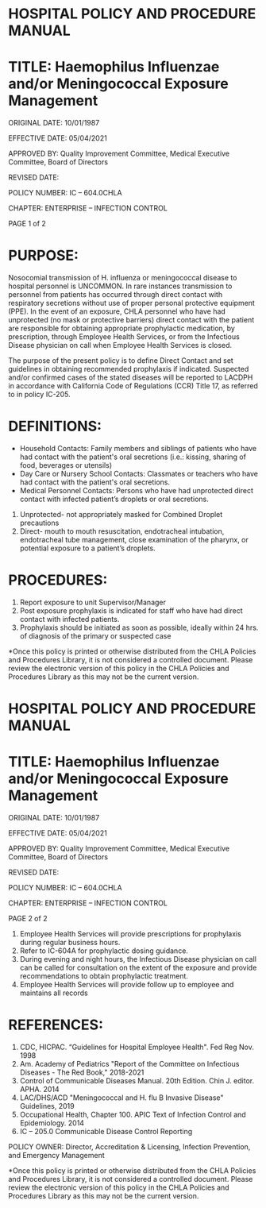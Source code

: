 # HOSPITAL POLICY AND PROCEDURE MANUAL

# TITLE: Haemophilus Influenzae and/or Meningococcal Exposure Management

ORIGINAL DATE: 10/01/1987

EFFECTIVE DATE: 05/04/2021

APPROVED BY: Quality Improvement Committee, Medical Executive Committee, Board of Directors

REVISED DATE:

POLICY NUMBER: IC – 604.0CHLA

CHAPTER: ENTERPRISE – INFECTION CONTROL

PAGE 1 of 2

# PURPOSE:

Nosocomial transmission of H. influenza or meningococcal disease to hospital personnel is UNCOMMON. In rare instances transmission to personnel from patients has occurred through direct contact with respiratory secretions without use of proper personal protective equipment (PPE). In the event of an exposure, CHLA personnel who have had unprotected (no mask or protective barriers) direct contact with the patient are responsible for obtaining appropriate prophylactic medication, by prescription, through Employee Health Services, or from the Infectious Disease physician on call when Employee Health Services is closed.

The purpose of the present policy is to define Direct Contact and set guidelines in obtaining recommended prophylaxis if indicated. Suspected and/or confirmed cases of the stated diseases will be reported to LACDPH in accordance with California Code of Regulations (CCR) Title 17, as referred to in policy IC-205.

# DEFINITIONS:

- Household Contacts: Family members and siblings of patients who have had contact with the patient's oral secretions (i.e.: kissing, sharing of food, beverages or utensils)
- Day Care or Nursery School Contacts: Classmates or teachers who have had contact with the patient's oral secretions.
- Medical Personnel Contacts: Persons who have had unprotected direct contact with infected patient’s droplets or oral secretions.
1. Unprotected- not appropriately masked for Combined Droplet precautions
2. Direct- mouth to mouth resuscitation, endotracheal intubation, endotracheal tube management, close examination of the pharynx, or potential exposure to a patient’s droplets.

# PROCEDURES:

1. Report exposure to unit Supervisor/Manager
2. Post exposure prophylaxis is indicated for staff who have had direct contact with infected patients.
3. Prophylaxis should be initiated as soon as possible, ideally within 24 hrs. of diagnosis of the primary or suspected case

*Once this policy is printed or otherwise distributed from the CHLA Policies and Procedures Library, it is not considered a controlled document. Please review the electronic version of this policy in the CHLA Policies and Procedures Library as this may not be the current version.
# HOSPITAL POLICY AND PROCEDURE MANUAL

# TITLE: Haemophilus Influenzae and/or Meningococcal Exposure Management

ORIGINAL DATE: 10/01/1987

EFFECTIVE DATE: 05/04/2021

APPROVED BY: Quality Improvement Committee, Medical Executive Committee, Board of Directors

REVISED DATE:

POLICY NUMBER: IC – 604.0CHLA

CHAPTER: ENTERPRISE – INFECTION CONTROL

PAGE 2 of 2

1. Employee Health Services will provide prescriptions for prophylaxis during regular business hours.
1. Refer to IC-604A for prophylactic dosing guidance.
2. During evening and night hours, the Infectious Disease physician on call can be called for consultation on the extent of the exposure and provide recommendations to obtain prophylactic treatment.
2. Employee Health Services will provide follow up to employee and maintains all records

# REFERENCES:

1. CDC, HICPAC. “Guidelines for Hospital Employee Health". Fed Reg Nov. 1998
2. Am. Academy of Pediatrics "Report of the Committee on Infectious Diseases - The Red Book," 2018-2021
3. Control of Communicable Diseases Manual. 20th Edition. Chin J. editor. APHA. 2014
4. LAC/DHS/ACD "Meningococcal and H. flu B Invasive Disease" Guidelines, 2019
5. Occupational Health, Chapter 100. APIC Text of Infection Control and Epidemiology. 2014
6. IC – 205.0 Communicable Disease Control Reporting

POLICY OWNER: Director, Accreditation & Licensing, Infection Prevention, and Emergency Management

*Once this policy is printed or otherwise distributed from the CHLA Policies and Procedures Library, it is not considered a controlled document. Please review the electronic version of this policy in the CHLA Policies and Procedures Library as this may not be the current version.